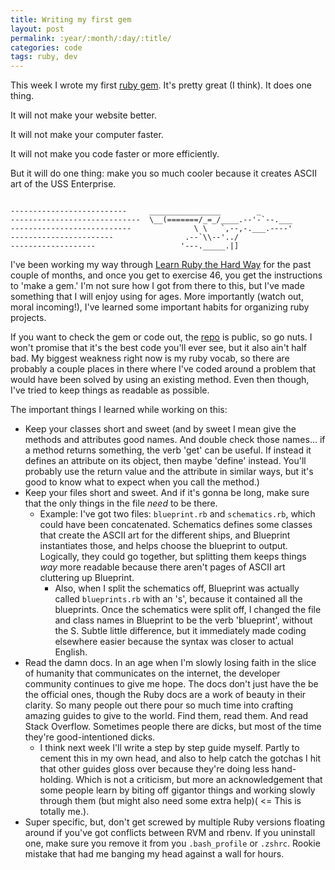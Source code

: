 ```yaml
---
title: Writing my first gem
layout: post
permalink: :year/:month/:day/:title/
categories: code
tags: ruby, dev
---
```


This week I wrote my first [ruby gem](https://rubygems.org/gems/uss-enterprise). It's pretty great (I think). It does one thing.

It will not make your website better.

It will not make your computer faster.

It will not make you code faster or more efficiently.

But it will do one thing: make you so much cooler because it creates ASCII art of the USS Enterprise.

<!-- more -->

```

--------------------------     ________________        _
-----------------------------  \__(=======/_=_/____.--'-`--.___       
---------------------------              \ \   `,--,-.___.----'
-----------------------                .--`\\--'../
-------------------                   '---._____.|]

```

I've been working my way through [Learn Ruby the Hard Way](http://www.learnrubythehardway.org/book) for the past couple of months, and once you get to exercise 46, you get the instructions to 'make a gem.' I'm not sure how I got from there to this, but I've made something that I will enjoy using for ages. More importantly (watch out, moral incoming!), I've learned some important habits for organizing ruby projects.

If you want to check the gem or code out, the [repo](https://www.github.com/flyinggrizzly/uss-enterprise) is public, so go nuts. I won't promise that it's the best code you'll ever see, but it also ain't half bad. My biggest weakness right now is my ruby vocab, so there are probably a couple places in there where I've coded around a problem that would have been solved by using an existing method. Even then though, I've tried to keep things as readable as possible.

The important things I learned while working on this:

- Keep your classes short and sweet (and by sweet I mean give the methods and attributes good names. And double check those names... if a method returns something, the verb 'get' can be useful. If instead it defines an attribute on its object, then maybe 'define' instead. You'll probably use the return value and the attribute in similar ways, but it's good to know what to expect when you call the method.)
- Keep your files short and sweet. And if it's gonna be long, make sure that the only things in the file *need* to be there.
  - Example: I've got two files: `blueprint.rb` and `schematics.rb`, which could have been concatenated. Schematics defines some classes that create the ASCII art for the different ships, and Blueprint instantiates those, and helps choose the blueprint to output. Logically, they could go together, but splitting them keeps things *way* more readable because there aren't pages of ASCII art cluttering up Blueprint.
    - Also, when I split the schematics off, Blueprint was actually called `blueprints.rb` with an 's', because it contained all the blueprints. Once the schematics were split off, I changed the file and class names in Blueprint to be the verb 'blueprint', without the S. Subtle little difference, but it immediately made coding elsewhere easier because the syntax was closer to actual English.
- Read the damn docs. In an age when I'm slowly losing faith in the slice of humanity that communicates on the internet, the developer community continues to give me hope. The docs don't just have the be the official ones, though the Ruby docs are a work of beauty in their clarity. So many people out there pour so much time into crafting amazing guides to give to the world. Find them, read them. And read Stack Overflow. Sometimes people there are dicks, but most of the time they're good-intentioned dicks.
  - I think next week I'll write a step by step guide myself. Partly to cement this in my own head, and also to help catch the gotchas I hit that other guides gloss over because they're doing less hand-holding. Which is not a criticism, but more an acknowledgement that some people learn by biting off gigantor things and working slowly through them (but might also need some extra help)( <= This is totally me.).
- Super specific, but, don't get screwed by multiple Ruby versions floating around if you've got conflicts between RVM and rbenv. If you uninstall one, make sure you remove it from you `.bash_profile` or `.zshrc`. Rookie mistake that had me banging my head against a wall for hours.
